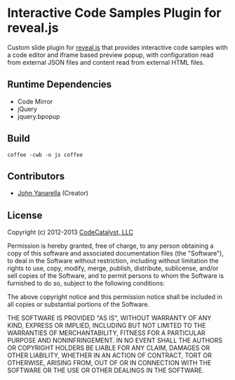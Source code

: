 # Interactive Code Samples Plugin for reveal.js

Custom slide plugin for [reveal.js](https://github.com/hakimel/reveal.js) that provides interactive code samples with a code editor and iframe based preview popup, with configuration read from external JSON files and content read from external HTML files.

## Runtime Dependencies

* Code Mirror
* jQuery
* jquery.bpopup

## Build

	coffee -cwb -o js coffee

## Contributors

* [John Yanarella](http://twitter.com/johnyanarella) (Creator)

## License

Copyright (c) 2012-2013 [CodeCatalyst, LLC](http://www.codecatalyst.com/)

Permission is hereby granted, free of charge, to any person obtaining a copy of this software and associated documentation files (the "Software"), to deal in the Software without restriction, including without limitation the rights to use, copy, modify, merge, publish, distribute, sublicense, and/or sell copies of the Software, and to permit persons to whom the Software is furnished to do so, subject to the following conditions:

The above copyright notice and this permission notice shall be included in all copies or substantial portions of the Software.

THE SOFTWARE IS PROVIDED "AS IS", WITHOUT WARRANTY OF ANY KIND, EXPRESS OR IMPLIED, INCLUDING BUT NOT LIMITED TO THE WARRANTIES OF MERCHANTABILITY, FITNESS FOR A PARTICULAR PURPOSE AND NONINFRINGEMENT. IN NO EVENT SHALL THE AUTHORS OR COPYRIGHT HOLDERS BE LIABLE FOR ANY CLAIM, DAMAGES OR OTHER LIABILITY, WHETHER IN AN ACTION OF CONTRACT, TORT OR OTHERWISE, ARISING FROM, OUT OF OR IN CONNECTION WITH THE SOFTWARE OR THE USE OR OTHER DEALINGS IN THE SOFTWARE.
